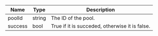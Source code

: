 | Name | Type | Description |
|---|---|---|
| poolId | string | The ID of the pool. |
| success | bool | True if it is succeded, otherwise it is false.  |
